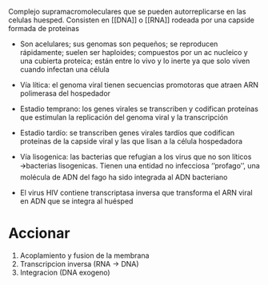 Complejo supramacromoleculares que se pueden autorreplicarse en las celulas huesped. Consisten en [[DNA]] o [[RNA]] rodeada por una capside formada de proteinas

-   Son acelulares; sus genomas son pequeños; se reproducen rápidamente; suelen ser haploides; compuestos por un ac nucleico y una cubierta proteica; están entre lo vivo y lo inerte ya que solo viven cuando infectan una célula
    
-   Vía lítica: el genoma viral tienen secuencias promotoras que atraen ARN polimerasa del hospedador
    

-   Estadio temprano: los genes virales se transcriben y codifican proteínas que estimulan la replicación del genoma viral y la transcripción
    
-   Estadio tardío: se transcriben genes virales tardíos que codifican proteínas de la capside viral y las que lisan a la célula hospedadora
    

-   Vía lisogenica: las bacterias que refugian a los virus que no son líticos 🡪bacterias lisogenicas. Tienen una entidad no infecciosa ‘’profago’’, una molécula de ADN del fago ha sido integrada al ADN bacteriano
    
-   El virus HIV contiene transcriptasa inversa que transforma el ARN viral en ADN que se integra al huésped

# Accionar
1. Acoplamiento y fusion de la membrana
2. Transcripcion inversa (RNA → DNA)
3. Integracion (DNA exogeno)